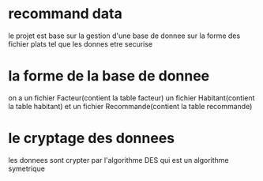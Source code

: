 # recommand data
le projet est base sur la gestion d'une base de donnee sur la forme des fichier plats tel que les donnes etre securise
# la forme de la base de donnee
on a un fichier Facteur(contient la table facteur)
un fichier Habitant(contient la table habitant)
et un fichier Recommande(contient la table recommande)
# le cryptage des donnees
les donnees sont crypter par l'algorithme DES qui est un algorithme symetrique
